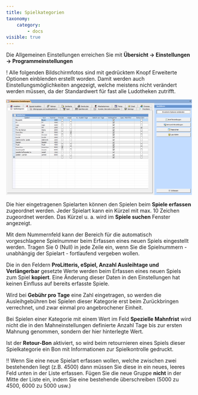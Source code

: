 ```yaml
---
title: Spielkategorien
taxonomy:
    category:
        - docs
visible: true
---
```


Die Allgemeinen Einstellungen erreichen Sie mit **Übersicht → Einstellungen → Programmeinstellungen**

! Alle folgenden Bildschirmfotos sind mit gedrücktem Knopf Erweiterte Optionen einblenden erstellt worden. Damit werden auch Einstellungsmöglichkeiten angezeigt, welche meistens nicht verändert werden müssen, da der Standardwert für fast alle Ludotheken zutrifft.

![spielkategorien](../../../images/spielkategorien.png)

Die hier eingetragenen Spielarten können den Spielen beim **Spiele erfassen** zugeordnet werden. Jeder Spielart kann ein Kürzel mit max. 10 Zeichen zugeordnet werden. Das Kürzel u. a. wird im **Spiele suchen** Fenster angezeigt.

Mit dem Nummernfeld kann der Bereich für die automatisch vorgeschlagene Spielnummer beim Erfassen eines neuen Spiels eingestellt werden. Tragen Sie 0 (Null) in jede Zeile ein, wenn Sie die Spielnummern - unabhängig der Spielart - fortlaufend vergeben wollen.

Die in den Feldern **ProLitteris, eSpiel, Anzahl Ausleihtage und Verlängerbar** gesetzte Werte werden beim Erfassen eines neuen Spiels zum Spiel **kopiert**. Eine Änderung dieser Daten in den Einstellungen hat keinen Einfluss auf bereits erfasste Spiele.

Wird bei **Gebühr pro Tage** eine Zahl eingetragen, so werden die Ausleihgebühren bei Spielen dieser Kategorie erst beim Zurückbringen verrechnet, und zwar einmal pro angebrochener Einheit.

Bei Spielen einer Kategorie mit einem Wert im Feld **Spezielle Mahnfrist** wird nicht die in den Mahneinstellungen definierte Anzahl Tage bis zur ersten Mahnung genommen, sondern der hier hinterlegte Wert.

Ist der **Retour-Bon** aktiviert, so wird beim retournieren eines Spiels dieser Spielkategorie ein Bon mit Informationen zur Spielkontrolle gedruckt.


!! Wenn Sie eine neue Spielart erfassen wollen, welche zwischen zwei bestehenden liegt (z.B. 4500) dann müssen Sie diese in ein neues, leeres Feld unten in der Liste erfassen. Fügen Sie die neue Gruppe **nicht** in der Mitte der Liste ein, indem Sie eine bestehende überschreiben (5000 zu 4500, 6000 zu 5000 usw.)
